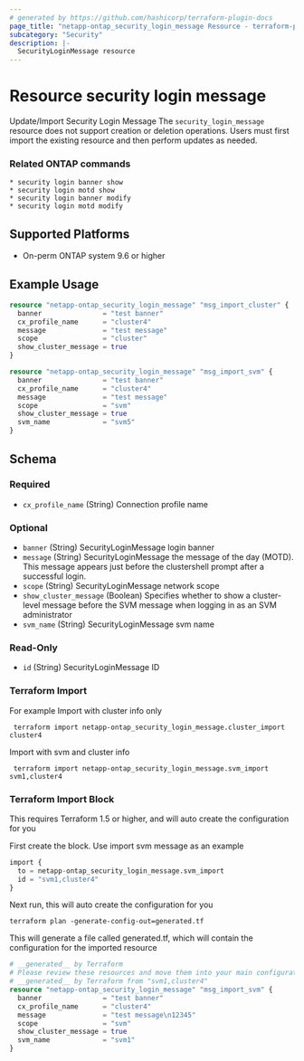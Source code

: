 ```yaml
---
# generated by https://github.com/hashicorp/terraform-plugin-docs
page_title: "netapp-ontap_security_login_message Resource - terraform-provider-netapp-ontap"
subcategory: "Security"
description: |-
  SecurityLoginMessage resource
---
```


# Resource security login message

Update/Import Security Login Message
The `security_login_message` resource does not support creation or deletion operations. Users must first import the existing resource and then perform updates as needed.

### Related ONTAP commands
```commandline
* security login banner show
* security login motd show
* security login banner modify
* security login motd modify
```

## Supported Platforms
* On-perm ONTAP system 9.6 or higher

## Example Usage

```terraform
resource "netapp-ontap_security_login_message" "msg_import_cluster" {
  banner               = "test banner"
  cx_profile_name      = "cluster4"
  message              = "test message"
  scope                = "cluster"
  show_cluster_message = true
}

resource "netapp-ontap_security_login_message" "msg_import_svm" {
  banner               = "test banner"
  cx_profile_name      = "cluster4"
  message              = "test message"
  scope                = "svm"
  show_cluster_message = true
  svm_name             = "svm5"
}
```

<!-- schema generated by tfplugindocs -->
## Schema

### Required

- `cx_profile_name` (String) Connection profile name

### Optional

- `banner` (String) SecurityLoginMessage login banner
- `message` (String) SecurityLoginMessage the message of the day (MOTD). This message appears just before the clustershell prompt after a successful login.
- `scope` (String) SecurityLoginMessage network scope
- `show_cluster_message` (Boolean) Specifies whether to show a cluster-level message before the SVM message when logging in as an SVM administrator
- `svm_name` (String) SecurityLoginMessage svm name

### Read-Only

- `id` (String) SecurityLoginMessage ID

### Terraform Import

 For example
 Import with cluster info only
 ```shell
  terraform import netapp-ontap_security_login_message.cluster_import cluster4
 ```
Import with svm and cluster info
 ```shell
  terraform import netapp-ontap_security_login_message.svm_import svm1,cluster4
 ```

### Terraform Import Block
This requires Terraform 1.5 or higher, and will auto create the configuration for you

First create the block. Use import svm message as an example
```terraform
import {
  to = netapp-ontap_security_login_message.svm_import
  id = "svm1,cluster4"
}
```
Next run, this will auto create the configuration for you
```shell
terraform plan -generate-config-out=generated.tf
```
This will generate a file called generated.tf, which will contain the configuration for the imported resource
```terraform
# __generated__ by Terraform
# Please review these resources and move them into your main configuration files.
# __generated__ by Terraform from "svm1,cluster4"
resource "netapp-ontap_security_login_message" "msg_import_svm" {
  banner               = "test banner"
  cx_profile_name      = "cluster4"
  message              = "test message\n12345"
  scope                = "svm"
  show_cluster_message = true
  svm_name             = "svm1"
}
``` 